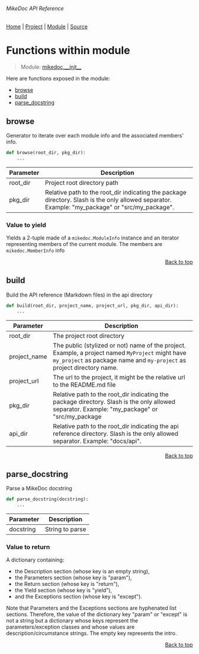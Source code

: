 ###### MikeDoc API Reference
[Home](/docs/api/README.md) | [Project](/README.md) | [Module](/docs/api/modules/mikedoc/__init__/README.md) | [Source](/mikedoc/__init__.py)

# Functions within module
> Module: [mikedoc.\_\_init\_\_](/docs/api/modules/mikedoc/__init__/README.md)

Here are functions exposed in the module:
- [browse](#browse)
- [build](#build)
- [parse\_docstring](#parse_docstring)

## browse
Generator to iterate over each module info and the associated members' info.

```python
def browse(root_dir, pkg_dir):
    ...
```

| Parameter | Description |
| --- | --- |
| root\_dir | Project root directory path |
| pkg\_dir | Relative path to the root_dir indicating the package directory. Slash is the only allowed separator. Example: "my_package" or "src/my_package". |

### Value to yield
Yields a 2-tuple made of a `mikedoc.ModuleInfo` instance and an iterator representing
members of the current module. The members are `mikedoc.MemberInfo` info

<p align="right"><a href="#mikedoc-api-reference">Back to top</a></p>

## build
Build the API reference (Markdown files) in the api directory

```python
def build(root_dir, project_name, project_url, pkg_dir, api_dir):
    ...
```

| Parameter | Description |
| --- | --- |
| root\_dir | The project root directory |
| project\_name | The public (stylized or not) name of the project. Example, a project named `MyProject` might have `my_project` as package name and `my-project` as project directory name. |
| project\_url | The url to the project, it might be the relative url to the README.md file |
| pkg\_dir | Relative path to the root_dir indicating the package directory. Slash is the only allowed separator. Example: "my_package" or "src/my_package |
| api\_dir | Relative path to the root_dir indicating the api reference directory. Slash is the only allowed separator. Example: "docs/api". |

<p align="right"><a href="#mikedoc-api-reference">Back to top</a></p>

## parse\_docstring
Parse a MikeDoc docstring

```python
def parse_docstring(docstring):
    ...
```

| Parameter | Description |
| --- | --- |
| docstring | String to parse |

### Value to return
A dictionary containing:
- the Description section (whose key is an empty string),
- the Parameters section (whose key is "param"),
- the Return section (whose key is "return"),
- the Yield section (whose key is "yield"),
- and the Exceptions section (whose key is "except").

Note that Parameters and the Exceptions sections are hyphenated list sections.
Therefore, the value of the dictionary key "param" or "except" is not a string
but a dictionary whose keys represent the parameters/exception classes and whose
values are description/circumstance strings. The empty key represents the intro.

<p align="right"><a href="#mikedoc-api-reference">Back to top</a></p>
